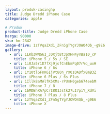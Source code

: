 ```yaml
---
layout: produk-casinghp
title: Judge Dredd iPhone Case
categories: apple

# Produk
product-title: Judge Dredd iPhone Case
harga: 90000
sku: hn-2342
image-drive: 1zTVqaZXd1_ZFn5gTYgYJOWO4Qb_-g9E6
gallery:
  - url: 1LKb3WNG6I_JDXjtBt3pXHH4yVBa10_cP
    title: iPhone 5 / 5s / SE
  - url: 1i0Ja5r1D7fXj9jofCnEbmPq07rVq_uxH
    title: iPhone 6 / 6s
  - url: 1Y10tlGFnK6IjVt8On_rX0zDADfx8mB3Z
    title: iPhone 6 Plus / 6s Plus
  - url: 1Illk8aMAlfK5XMs-rPUmH0geb674eebM
    title: iPhone 7 / 8
  - url: 1bMDEhRA7pCrI8O1Jstk27LI7piY_XdVi
    title: iPhone 7 Plus / 8 Plus
  - url: 1zTVqaZXd1_ZFn5gTYgYJOWO4Qb_-g9E6
    title: iPhone X
---
```

